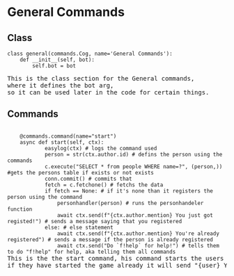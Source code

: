 <!DOCTYPE html>
<html>
	<head>
	</head>
		<!-- General Commands Heading -->
<div>
<body>
<h1>General Commands</h1>
<h2>Class</h2><pre>
<code>class general(commands.Cog, name='General Commands'):
	def __init__(self, bot):
		self.bot = bot</code></pre>
<pre>This is the class section for the General commands, 
where it defines the bot arg, 
so it can be used later in the code for certain things.</pre>
</body></div>
<h2>Commands</h2>
<pre><code class="language-python">
	@commands.command(name="start")
	async def start(self, ctx):
			easylog(ctx) # logs the command used
			person = str(ctx.author.id) # defins the person using the commands
			c.execute("SELECT * from people WHERE name=?", (person,)) #gets the persons table if exists or not exists
			conn.commit() # commits that
			fetch = c.fetchone() # fetchs the data
			if fetch == None: # if it's none than it registers the person using the command
				personhandler(person) # runs the personhandeler function
				await ctx.send(f"{ctx.author.mention} You just got registed!") # sends a message saying that you registered
			else: # else statement
				await ctx.send(f"{ctx.author.mention} You're already registered") # sends a message if the person is already registered
				await ctx.send("Do `f!help` for help!") # tells them to do "f!help" for help, aka telling them all commands</code>
This is the the start command, his command starts the users game, if they haven't ran any other game command before,
if they have started the game already it will send "{user} You're already registered"</pre>
</html>